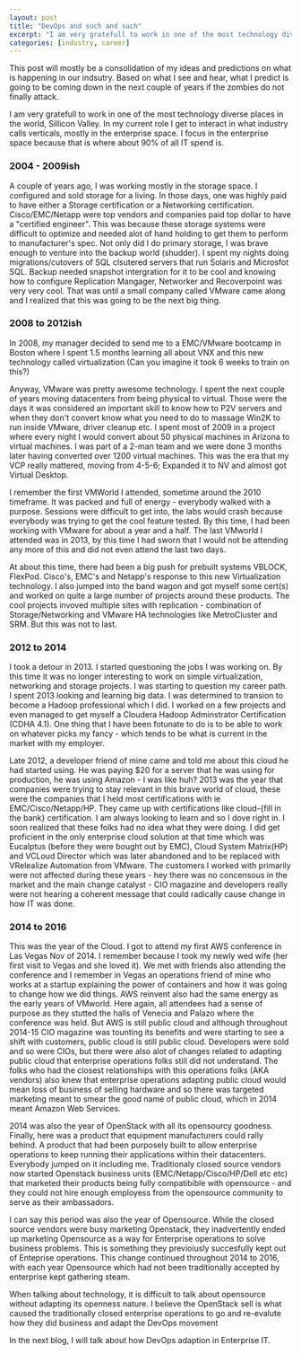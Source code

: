 ```yaml
---
layout: post
title: "DevOps and such and such"
excerpt: "I am very gratefull to work in one of the most technology diverse places in the world, Sillicon Valley, in the role I have I get to interact in what industry calls verticals... "
categories: [industry, career]
---
```


This post will mostly be a consolidation of my ideas and predictions on what is happening in our indsutry. Based on what I see and hear,  what I predict is going to be coming down in the next couple of years if the zombies do not finally attack.

I am very gratefull to work in one of the most technology diverse places in the world, Sillicon Valley. In my current role I get to interact in what industry calls verticals, mostly in the enterprise space. I focus in the enterprise space because that is where about 90% of all IT spend is.

### 2004 - 2009ish ###

A couple of years ago, I was working mostly in the storage space. I configured and sold storage for a living. In those days, one was highly paid to have either a Storage certification or a Networking certification. Cisco/EMC/Netapp were top vendors and companies paid top dollar to have a "certified engineer". This was because these storage systems were difficult to optimize and needed alot of hand holding to get them to perform to manufacturer's spec. Not only did I do primary storage, I was brave enough to venture into the backup world (shudder). I spent my nights doing migrations/cutovers of SQL clsutered servers that run Solaris and Microsfot SQL. Backup needed snapshot intergration for it to be cool and knowing how to configure Replication Mangager, Networker and Recoverpoint was very very cool. That was until a small company called VMware came along and I realized that this was going to be the next big thing.


### 2008 to 2012ish ###

In 2008, my manager decided to send me to a EMC/VMware bootcamp in Boston where I spent 1.5 months learning all about VNX and this new technology called virtualization (Can you imagine it took 6 weeks to train on this?)

Anyway, VMware was pretty awesome technology. I spent the next couple of years moving datacenters from being physical to virtual. Those were the days it was considered an important skill to know how to P2V servers and when they don't convert know what you need to do to massage Win2K to run inside VMware, driver cleanup etc. I spent most of 2009 in a project where every night I would convert about 50 physical machines in Arizona to virtual machines.  I was part of a 2-man team and we were done 3 months later having converted over 1200 virtual machines. This was the era that my VCP really mattered, moving from 4-5-6; Expanded it to NV and almost got Virtual Desktop.

I remember the first VMWorld I attended, sometime around the 2010 timeframe. It was packed and full of energy - everybody walked with a purpose. Sessions were difficult to get into, the labs would crash because everybody was trying to get the cool feature tested. By this time, I had been working with VMware for about a year and a half. The last VMworld I attended was in 2013, by this time I had sworn that I would not be attending any more of this and did not even attend the last two days.

At about this time, there had been a big push for prebuilt systems VBLOCK, FlexPod. Cisco's, EMC's and Netapp's response to this new Virtualization technology. I also jumped into the band wagon and got myself some cert(s) and worked on quite a large number of projects around these products. The cool projects invoved multiple sites with replication - combination of Storage/Networking and VMware HA technologies like MetroCluster and SRM. But this was not to last.

### 2012 to 2014 ###

I took a detour in 2013. I started questioning the jobs I was working on. By this time it was no longer interesting to work on simple virtualization, networking and storage projects. I was starting to question my career path. I spent 2013 looking and learning big data. I was determined to transion to become a Hadoop professional which I did. I worked on a few projects and even managed to get myself a Cloudera Hadoop Adminstrator Certification (CDHA 4.1). One thing that I have been fotunate to do is to be able to work on whatever picks my fancy - which tends to be what is current in the market with my employer.

Late 2012, a developer friend of mine came and told me about this cloud he had started using. He was paying $20 for a server that he was using for production, he was using Amazon - I was like huh? 2013 was the year that companies were trying to stay relevant in this brave world of cloud, these were the companies that I held most certifications with ie EMC/Cisco/Netapp/HP. They came up with certifications like cloud-{fill in the bank} certification. I am always looking to learn and so I dove right in. I soon realized that these folks had no idea what they were doing. I did get proficient in the only enterprise cloud solution at that time which was Eucalptus (before they were bought out by EMC), Cloud System Matrix(HP) and VCLoud Director which was later abandoned and to be replaced with VRelealize Automation from VMware. The customers I worked with primarily were not affected during these years - hey there was no concensous in the market and the main change catalyst - CIO magazine and developers really were not hearing a coherent message that could radically cause change in how IT was done.

### 2014 to 2016 ###

This was the year of the Cloud. I got to attend my first AWS conference in Las Vegas Nov of 2014. I remember because I took my newly wed wife (her first visit to Vegas and she loved it). We met with friends also attending the conference and I remember in Vegas an operations friend of mine who works at a startup explaining the power of containers and how it was going to change how we did things. AWS reinvent also had the same energy as the early years of VMworld. Here again, all attendees had a sense of purpose as they stutted the halls of Venecia and Palazo where the conference was held. But AWS is still public cloud and although throughout 2014-15 CIO magazine was tounting its benefits and were starting to see a shift with customers, public cloud is still public cloud. Developers were sold and so were CIOs, but there were also alot of changes related to adapting public cloud that enterprise operations folks still did not understand. The folks who had the closest relationships with this operations folks (AKA vendors) also knew that enterprise operations adapting public cloud would mean loss of business of selling hardware and so there was targeted marketing meant to smear the good name of public cloud, which in 2014 meant Amazon Web Services.

2014 was also the year of OpenStack with all its opensourcy goodness. Finally, here was a product that equipment manufacturers could rally behind. A product that had been purposely built to allow enterprise operations to keep running their applications within their datacenters. Everybody jumped on it including me. Traditionaly closed source vendors now started Openstack business units (EMC/Netapp/Cisco/HP/Dell etc etc) that marketed their products being fully compatibible with opensource -  and they could not hire enough employess from the opensource community to serve as their ambassadors.

I can say this period was also the year of Opensource. While the closed source vendors were busy marketing Openstack, they inadvertently ended up marketing Opensource as a way for Enterprise operations to solve business problems. This is something they previoiusly succesfully kept out of Enteprise operations. This change continued throughout 2014 to 2016, with each year Opensource which had not been traditionally accepted by enterprise kept gathering steam.

When talking about technology, it is difficult to talk about opensource without adapting its openness nature. I believe the OpenStack sell is what caused the traditionally closed enterprise operations to go and re-evalute how they did business and adapt the DevOps movement

In the next blog, I will talk about how DevOps adaption in Enterprise IT.
